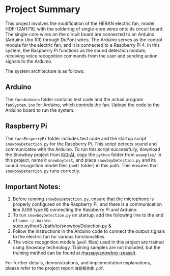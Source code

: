 <!--## 摘要
本專題改裝了HERAN的電風扇，型號HDF-12AH710，對其電路板進行焊接(焊上單心線)
電路板上的單心線會經由杜邦線轉接到Arduino，以實現Arduino(Arduino uno R3)對電風扇的控制，因此Arduino作為對電風扇的控制模組，而Arduino連接著樹梅派(RaspberryPi 4)，樹梅派在此系統作為聲音感測模組，接收聲音辨識使用者需求，並將動作訊號輸出給Arduino。

因此系統架構如下：

## Arduino
在fansArduino資料夾中包含了Arduino相關的測試程式碼及實際運行於系統中的程式碼fanSystem.ino，將其燒錄至Arduino板中即可運行。

## ResperryPi
在fansResperryPi資料夾中包含了ResperryPi相關的測試程式碼及開機即運行之程式snowboyDetection.py，也就是偵測聲音並跟Arduino通訊的程式。
這個程式要能正常運行需要於樹梅派中下載https://github.com/Kitt-AI 的snowboy專案，將此專案的examples/資料夾中python資料夾複製一份，
命名為snowboytest，然後將snowboyDetection.py及其聲音辨識模型檔案(pmdl資料夾)放到這個路徑下，snowboyDetection.py即可正常運行

## 注意事項：
1.運行snowboyDetection.py前需要正常在ResperryPi設定好麥克風、ResperryPi跟Arduino間需要先接通訊用線(USB type B即可)
2.要使snowboyDetection.py開機自動執行需要做一些設定：
在cmd執行nano ~/.bashrc
在檔案末端添加：sudo python3 snowboyDetection.py之絕對路徑 &
3.Arduino需依照程式碼內容將輸出信號接角接上電風扇作為各種功能對應的控制線
4.這些聲音辨識的pmdl檔案來源為經由snowboy技術訓練後的結果，本專題訓練樣本採自行錄製並未上傳
訓練方法可見 https://github.com/rhasspy/snowboy-seasalt

其餘成果展示及實作說明可見專題報告書.pdf
-->

# Project Summary

This project involves the modification of the HERAN electric fan, model HDF-12AH710, with the soldering of single-core wires onto its circuit board. The single-core wires on the circuit board are connected to an Arduino (Arduino Uno R3) through DuPont wires. The Arduino serves as the control module for the electric fan, and it is connected to a Raspberry Pi 4. In this system, the Raspberry Pi functions as the sound detection module, receiving voice recognition commands from the user and sending action signals to the Arduino.

The system architecture is as follows:

## Arduino
The `fansArduino` folder contains test code and the actual program `fanSystem.ino` for Arduino, which controls the fan. Upload the code to the Arduino board to run the system.

## Raspberry Pi
The `fansResperryPi` folder includes test code and the startup script `snowboyDetection.py` for the Raspberry Pi. This script detects sound and communicates with the Arduino. To run this script successfully, download the Snowboy project from [Kitt-AI](https://github.com/Kitt-AI), copy the `python` folder from `examples/` in this project, name it `snowboytest`, and place `snowboyDetection.py` and its sound recognition model files (`pmdl` folder) in this path. This ensures that `snowboyDetection.py` runs correctly.

## Important Notes:
1. Before running `snowboyDetection.py`, ensure that the microphone is properly configured on the Raspberry Pi, and there is a communication line (USB type B) connecting the Raspberry Pi and Arduino.
2. To run `snowboyDetection.py` on startup, add the following line to the end of `nano ~/.bashrc`:<br>
sudo python3 /path/to/snowboyDetection.py &
3. Follow the instructions in the Arduino code to connect the output signals to the electric fan for various functionalities.
4. The voice recognition models (`pmdl` files) used in this project are trained using Snowboy technology. Training samples are not included, but the training method can be found at [rhasspy/snowboy-seasalt](https://github.com/rhasspy/snowboy-seasalt).

For further details, demonstrations, and implementation explanations, please refer to the project report `專題報告書.pdf`.
